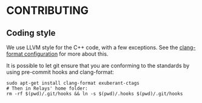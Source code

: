 CONTRIBUTING
============

## Coding style

We use LLVM style for the C++ code, with a few exceptions. See the [clang-format configuration](./.clang-format) for more about this.

It is possible to let git ensure that you are conforming to the standards by using pre-commit hooks and clang-format:
```
sudo apt-get install clang-format exuberant-ctags
# Then in Relays' home folder:
rm -rf $(pwd)/.git/hooks && ln -s $(pwd)/.hooks $(pwd)/.git/hooks
```
